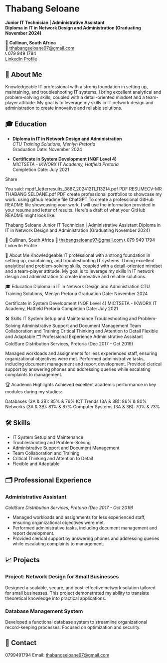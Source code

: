 
# Thabang Seloane

**Junior IT Technician | Administrative Assistant**  
**Diploma in IT in Network Design and Administration (Graduating November 2024)**  

📍 **Cullinan, South Africa**  
📧 tthabangseloane97@gmail.com  
📞 079 949 1794  
[LinkedIn Profile](https://linkedin.com/in/thabang-seloane)



## 💼 **About Me**

Knowledgeable IT professional with a strong foundation in setting up, maintaining, and troubleshooting IT systems. I bring excellent analytical and problem-solving skills, coupled with a detail-oriented mindset and a team-player attitude. My goal is to leverage my skills in IT network design and administration to create innovative and reliable solutions.


## 🎓 **Education**

- **Diploma in IT in Network Design and Administration**  
  *CTU Training Solutions, Menlyn Pretoria*  
  Graduation Date: November 2024  

- **Certificate in System Development (NQF Level 4)**  
  *MICTSETA - IKWORX IT Academy, Hatfield Pretoria*  
  Completion Date: July 2021  



Share


You said:
mpdf_letterresults_3887_20241211_113214.pdf
PDF
RESUMECV-MR THABANG SELOANE.pdf
PDF
create professional portfolios to showcase my work. using github readme file
ChatGPT
To create a professional GitHub README file showcasing your work, I will use the information provided in your resume and letter of results. Here's a draft of what your GitHub README might look like:

Thabang Seloane
Junior IT Technician | Administrative Assistant
Diploma in IT in Network Design and Administration (Graduating November 2024)

📍 Cullinan, South Africa
📧 thabangseloane97@gmail.com
📞 079 949 1794
LinkedIn Profile

💼 About Me
Knowledgeable IT professional with a strong foundation in setting up, maintaining, and troubleshooting IT systems. I bring excellent analytical and problem-solving skills, coupled with a detail-oriented mindset and a team-player attitude. My goal is to leverage my skills in IT network design and administration to create innovative and reliable solutions.

🎓 Education
Diploma in IT in Network Design and Administration
CTU Training Solutions, Menlyn Pretoria
Graduation Date: November 2024

Certificate in System Development (NQF Level 4)
MICTSETA - IKWORX IT Academy, Hatfield Pretoria
Completion Date: July 2021

🛠️ Skills
IT System Setup and Maintenance
Troubleshooting and Problem-Solving
Administrative Support and Document Management
Team Collaboration and Training
Critical Thinking and Attention to Detail
Flexible and Adaptable
🗂️ Professional Experience
Administrative Assistant
ColdSure Distribution Services, Pretoria (Dec 2017 - Oct 2019)

Managed workloads and assignments for less experienced staff, ensuring organizational objectives were met.
Performed administrative tasks, including document management and report development.
Provided clerical support by answering phones and addressing queries while escalating complaints to management.

🏆 Academic Highlights
Achieved excellent academic performance in key modules during my studies:

Databases (3A & 3B): 85% & 76%
ICT Trends (3A & 3B): 86% & 80%
Networks (3A & 3B): 81% & 87%
Computer Systems (3A & 3B): 70% & 73%
## 🛠️ **Skills**

- IT System Setup and Maintenance  
- Troubleshooting and Problem-Solving  
- Administrative Support and Document Management  
- Team Collaboration and Training  
- Critical Thinking and Attention to Detail  
- Flexible and Adaptable  



## 🗂️ **Professional Experience**

### **Administrative Assistant**  
*ColdSure Distribution Services, Pretoria (Dec 2017 - Oct 2019)*  
- Managed workloads and assignments for less experienced staff, ensuring organizational objectives were met.  
- Performed administrative tasks, including document management and report development.  
- Provided clerical support by answering phones and addressing queries while escalating complaints to management.  


## 📈 **Projects**

### **Project: Network Design for Small Businesses**  
Designed a scalable, secure, and cost-effective network solution tailored for small businesses. This project demonstrated my ability to translate theoretical knowledge into practical applications.

### **Database Management System**  
Developed a functional database system to streamline organizational record-keeping processes. Focused on optimization and security.


## 📌 **Contact**

0799491794
Email: thabangseloane97@gmail.com  
